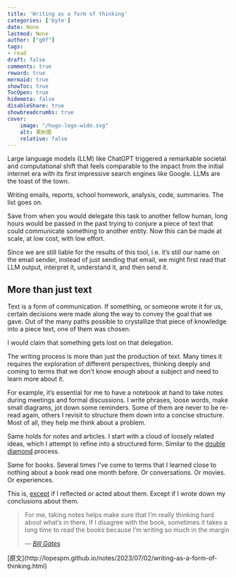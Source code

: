 ```yaml
---
title: 'Writing as a form of thinking'
categories: ['byte']
date: None
lastmod: None
author: ["g0f"]
tags:
- read
draft: false 
comments: true
reward: true 
mermaid: true 
showToc: true 
TocOpen: true 
hidemeta: false 
disableShare: true 
showbreadcrumbs: true 
cover:
    image: "/hugo-logo-wide.svg"
    alt: 果粉圈
    relative: false
---
```


<div>

<p>Large language models (LLM) like ChatGPT triggered a remarkable societal and computational shift that feels comparable to the impact from the initial internet era with its first impressive search engines like Google. LLMs are the toast of the town.</p>
<p>Writing emails, reports, school homework, analysis, code, summaries. The list goes on.</p>
<p>Save from when you would delegate this task to another fellow human, long hours would be passed in the past trying to conjure a piece of text that could communicate something to another entity. Now this can be made at scale, at low cost, with low effort.</p>
<p>Since we are still liable for the results of this tool, i.e. it’s still our name on the email sender, instead of just sending that email, we might first read that LLM output, interpret it, understand it, and then send it.</p>
<h2 id="more-than-just-text">More than just text</h2>
<p>Text is a form of communication. If something, or someone wrote it for us, certain decisions were made along the way to convey the goal that we gave. Out of the many paths possible to crystallize that piece of knowledge into a piece text, one of them was chosen.</p>
<p>I would claim that something gets lost on that delegation.</p>
<p>The writing process is more than just the production of text. Many times it requires the exploration of different perspectives, thinking deeply and coming to terms that we don’t know enough about a subject and need to learn more about it.</p>
<p>For example, it’s essential for me to have a notebook at hand to take notes during meetings and formal discussions. I write phrases, loose words, make small diagrams, jot down some reminders. Some of them are never to be re-read again, others I revisit to structure them down into a concise structure. Most of all, they help me think about a problem.</p>
<p>Same holds for notes and articles. I start with a cloud of loosely related ideas, which I attempt to refine into a structured form. Similar to the <a href="https://en.wikipedia.org/wiki/Double_Diamond_(design_process_model)">double diamond</a> process.</p>
<p>Same for books. Several times I’ve come to terms that I learned close to nothing about a book read one month before. Or conversations. Or movies. Or experiences.</p>
<p>This is, <a href="https://www.youtube.com/watch?v=otazg3TuPWM">except</a> if I reflected or acted about them. Except if I wrote down my conclusions about them.</p>
<blockquote>
<p>For me, taking notes helps make sure that I’m really thinking hard about what’s in there. If I disagree with the book, sometimes it takes a long time to read the books because I’m writing so much in the margin</p>
<p><em>― <a href="https://youtu.be/eTFy8RnUkoU?t=11">Bill Gates</a></em></p>
</blockquote>

</div>

<div>
[原文](http://lopespm.github.io/notes/2023/07/02/writing-as-a-form-of-thinking.html)
</div>

